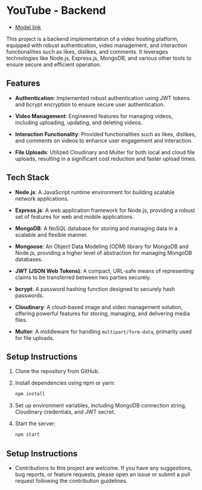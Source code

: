 # YouTube - Backend

- [Model link](https://app.eraser.io/workspace/YtPqZ1VogxGy1jzIDkzj?origin=share)
  
This project is a backend implementation of a video hosting platform, equipped with robust authentication, video management, and interaction functionalities such as likes, dislikes, and comments. It leverages technologies like Node.js, Express.js, MongoDB, and various other tools to ensure secure and efficient operation.

## Features

- **Authentication**: Implemented robust authentication using JWT tokens and bcrypt encryption to ensure secure user authentication.
  
- **Video Management**: Engineered features for managing videos, including uploading, updating, and deleting videos.

- **Interaction Functionality**: Provided functionalities such as likes, dislikes, and comments on videos to enhance user engagement and interaction.

- **File Uploads**: Utilized Cloudinary and Multer for both local and cloud file uploads, resulting in a significant cost reduction and faster upload times.

## Tech Stack

- **Node.js**: A JavaScript runtime environment for building scalable network applications.
  
- **Express.js**: A web application framework for Node.js, providing a robust set of features for web and mobile applications.
  
- **MongoDB**: A NoSQL database for storing and managing data in a scalable and flexible manner.
  
- **Mongoose**: An Object Data Modeling (ODM) library for MongoDB and Node.js, providing a higher level of abstraction for managing MongoDB databases.
  
- **JWT (JSON Web Tokens)**: A compact, URL-safe means of representing claims to be transferred between two parties securely.
  
- **bcrypt**: A password hashing function designed to securely hash passwords.
  
- **Cloudinary**: A cloud-based image and video management solution, offering powerful features for storing, managing, and delivering media files.
  
- **Multer**: A middleware for handling `multipart/form-data`, primarily used for file uploads.

## Setup Instructions

1. Clone the repository from GitHub.
   
2. Install dependencies using npm or yarn:

   ```bash
   npm install

3. Set up environment variables, including MongoDB connection string, Cloudinary credentials, and JWT secret.

4. Start the server:
   
    ```bash
   npm start

## Setup Instructions

- Contributions to this project are welcome. If you have any suggestions, bug reports, or feature requests, please open an issue or submit a pull request following the contribution guidelines.
